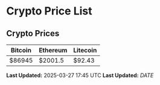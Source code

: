 # Crypto Price List

## Crypto Prices
| Bitcoin | Ethereum | Litecoin |
| ------- | -------- | -------- |
| $86945 | $2001.5 | $92.43 |
**Last Updated:** 2025-03-27 17:45 UTC
**Last Updated:** $DATE$
